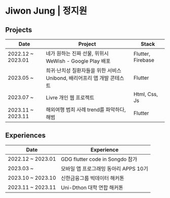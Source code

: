 # Jiwon Jung | 정지원

## Projects
|Date|Project|Stack|
|--|--|--|
2022.12 ~ 2023.01|네가 원하는 진짜 선물, 위위시 WeWish - Google Play 배포|Flutter, Firebase
2023.05 ~ |희귀·난치성 질환자들을 위한 서비스 Unibond, 배리어프리 앱 개발 콘테스트|Flutter
2023.07 ~ |Livre 개인 웹 프로젝트|Html, Css, Js
2023.11 ~ 2023.11 |해외여행 범죄 사례 trend를 파악하다, 해범|Flutter

## Experiences
|Date|Experience|
|--|--|
2022.12 ~ 2023.01|GDG flutter code in Songdo 참가
2023.03 ~ |모바일 앱 프로그래밍 동아리 APPS 10기
2023.10 ~ 2023.10 | 신한금융그룹 빅데이터 해커톤
2023.11 ~ 2023.11 | Uni-Dthon 대학 연합 해커톤



